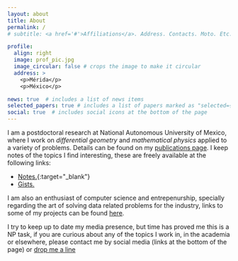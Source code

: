 ```yaml
---
layout: about
title: About
permalink: /
# subtitle: <a href='#'>Affiliations</a>. Address. Contacts. Moto. Etc.

profile:
  align: right
  image: prof_pic.jpg
  image_circular: false # crops the image to make it circular
  address: >
    <p>Mérida</p>
    <p>México</p>

news: true  # includes a list of news items
selected_papers: true # includes a list of papers marked as "selected={true}"
social: true  # includes social icons at the bottom of the page
---
```


I am  a postdoctoral research at National Autonomous University of Mexico, where I work on _differential geometry_ and _mathematical physics_ applied to a variety of problems. Details can be found on my [publications page](/publications). I keep notes of the topics I find interesting, these are freely available at the following links:

* [Notes.](https://renegarcia.github.io/dendron){:target="_blank"}
* [Gists.](https://gist.github.com/renegarcia)

I am also an enthusiast of computer science and entrepenurship, specially regarding the art of solving data related problems for the industry, links to some of my projects can be found [here](/projects).

I try to keep up to date my media presence, but time has proved me this is a NP task, if you are curious about any of the topics I work in, in the academia or elsewhere, please contact me by social media (links at the bottom of the page) or [drop me a line](mailto:rene.garcia@correo.uady.mx)
